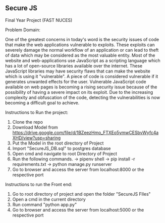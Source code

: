 ## Secure JS

Final Year Project (FAST NUCES)

Problem Domain:

One of the greatest concerns in today's word is the security issues of code that make the web applications vulnerable to exploits. These exploits can severely damage the normal workflow of an application or can lead to theft of data which may be considered as the most valuable entity.
Most of the website and web-applications use JavaScript as a scripting language which has a lot of open-source libraries available over the internet. These JavaScript libraries may have security flaws that can make the website which is using it "vulnerable". A piece of code is considered vulnerable if it generates unwanted effects for the user.
Vulnerable JavaScript code available on web pages is becoming a rising security issue because of the possibility of having a severe impact on its exploit. Due to the increasing complexity and obfuscation of the code, detecting the vulnerabilities is now becoming a difficult goal to achieve.

Instructions to Run the project:
1. Clone the repo
2. Download Model from https://drive.google.com/file/d/1BZeezHmo_FTXEo5ymwCESbvWyfc4aXHD/view?usp=sharing
3. Put the Model in the root directory of Project
4. Import "SecureJS_DB.sql" to postgres database
5. Open cmd and navigate to root Directory of Project
6. Run the following commands.
	-> pipenv shell
	-> pip install -r requirements.txt
	-> python manage.py runserver
7. Go to browser and access the server from localhost:8000 or the respective port

Instructions to run the Front end:
1. Go to root directory of project and open the folder "SecureJS FIles"
2. Open a cmd in the current directory
3. Run command "python app.py"
4. Go to browser and access the server from localhost:5000 or the respective port
